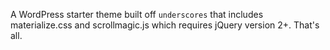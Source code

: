 A WordPress starter theme built off `underscores` that includes materialize.css and scrollmagic.js which requires jQuery version 2+. 
That's all.
